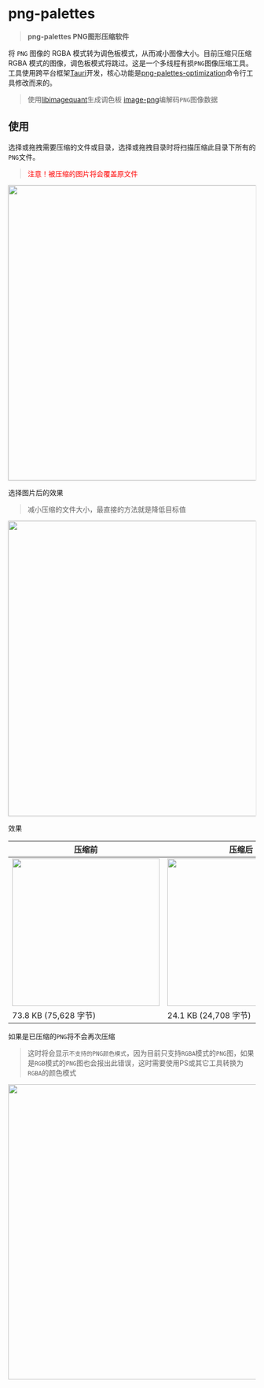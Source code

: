 # png-palettes
> **png-palettes PNG图形压缩软件**

将 `PNG` 图像的 RGBA 模式转为调色板模式，从而减小图像大小。目前压缩只压缩 RGBA 模式的图像，调色板模式将跳过。这是一个多线程有损`PNG`图像压缩工具。
工具使用跨平台框架[Tauri](https://tauri.app)开发，核心功能是[png-palettes-optimization](https://github.com/cct124/png-palettes-optimization)命令行工具修改而来的。

> 使用[libimagequant](https://github.com/ImageOptim/libimagequant)生成调色板
> [image-png](https://github.com/image-rs/image-png)编解码`PNG`图像数据

## 使用

选择或拖拽需要压缩的文件或目录，选择或拖拽目录时将扫描压缩此目录下所有的`PNG`文件。
> <span style="color: red">注意！被压缩的图片将会覆盖原文件</span>

<img width="600" style="box-shadow: 0px 0px 3px #ccc;" src="https://github.com/cct124/png-palettes/assets/47600522/0497bf92-8394-4676-871d-0e72aa9b78b2" />

选择图片后的效果
> 减小压缩的文件大小，最直接的方法就是降低目标值

<img width="600" style="box-shadow: 0px 0px 3px #ccc;" src="https://github.com/cct124/png-palettes/assets/47600522/11be0dcf-259e-453c-94bd-f8619606bc40" />

效果

| 压缩前 | 压缩后 |
| --- | --- |
| <img width="300" src="https://github.com/cct124/png-palettes/assets/47600522/3f21e9ca-09be-4125-ae5d-d12e6861a794" /> | <img width="300" src="https://github.com/cct124/png-palettes/assets/47600522/f05f227d-6567-4c43-9042-bb34df0eaebe" /> |
| 73.8 KB (75,628 字节) | 24.1 KB (24,708 字节) |

如果是已压缩的`PNG`将不会再次压缩
> 这时将会显示`不支持的PNG颜色模式`，因为目前只支持`RGBA`模式的`PNG`图，如果是`RGB`模式的`PNG`图也会报出此错误，这时需要使用PS或其它工具转换为`RGBA`的颜色模式
<img width="600" src="https://github.com/cct124/png-palettes/assets/47600522/8dbdb79b-99dc-4f30-8dc3-5a849f41a614" />
